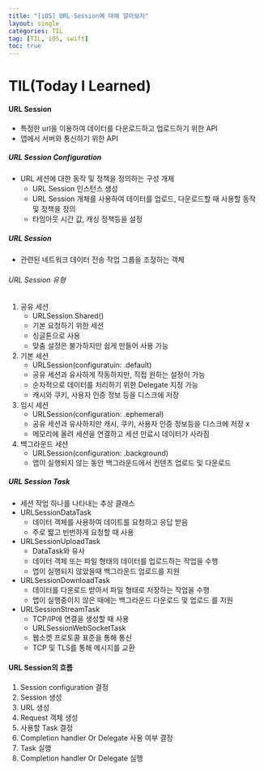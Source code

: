 ```yaml
---
title: "[iOS] URL Session에 대해 알아보자"
layout: single
categories: TIL
tag: [TIL, iOS, swift]
toc: true
---
```


# TIL(Today I Learned)

#### URL Session
* 특정한 url을 이용하여 데이터를 다운로드하고 업로드하기 위한 API
* 앱에서 서버와 통신하기 위한 API

##### URL Session Configuration
* URL 세션에 대한 동작 및 정책을 정의하는 구성 개체
    - URL Session 인스턴스 생성
    - URL Session 개체를 사용하여 데이터를 업로드, 다운로드할 때 사용할 동작 및 정책을 정의
    - 타임아웃 시간 값, 캐싱 정책등을 설정

##### URL Session
* 관련된 네트워크 데이터 전송 작업 그룹을 조정하는 객체

###### URL Session 유형
1. 공유 세션
    - URLSession.Shared()
    - 기본 요청하기 위한 세션
    - 싱글톤으로 사용
    - 맞춤 설정은 불가하지만 쉽게 만들어 사용 가능
2. 기본 세션
    - URLSession(configuratuin: .default)
    - 공유 세션과 유사하게 작동하지만, 직접 원하는 설정이 가능
    - 순차적으로 데이터를 처리하기 위한 Delegate 지정 가능
    - 캐시와 쿠키, 사용자 인증 정보 등을 디스크에 저장
3. 임시 세션
    - URLSession(configuration: .ephemeral)
    - 공유 세션과 유사하지만 캐시, 쿠키, 사용자 인증 정보등을 디스크에 저장 x
    - 메모리에 올려 세션을 연결하고 세션 만료시 데이터가 사라짐
4. 백그라운드 세션
    - URLSession(configuration: .background)
    - 앱이 실행되지 않는 동안 백그라운드에서 컨텐츠 업로드 및 다운로드

##### URL Session Task
* 세션 작업 하나를 나타내는 추상 클래스
* URLSessionDataTask
    - 데이터 객체를 사용하여 데이트를 요청하고 응답 받음
    - 주로 짧고 빈번하게 요청할 때 사용
* URLSessionUploadTask
    - DataTask와 유사
    - 데이터 객체 또는 파일 형태의 데이터를 업로드하는 작업을 수행
    - 앱이 실행되지 않았을때 백그라운드 업로드를 지원
* URLSessionDownloadTask
    - 데이터를 다운로드 받아서 파일 형태로 저장하는 작업을 수행
    - 앱이 실행중이지 않은 때에는 백그라운드 다운로드 및 업로드 를 지원
* URLSessionStreamTask
    - TCP/IP에 연결을 생성할 때 사용
    - URLSessionWebSocketTask
    - 웹소켓 프로토콜 표준을 통해 통신
    - TCP 및 TLS를 통해 메시지를 교환

#### URL Session의 흐름
1. Session configuration 결정
2. Session 생성
3. URL 생성
4. Request 객체 생성
5. 사용할 Task 결정
6. Completion handler Or Delegate 사용 여부 결정
7. Task 실행
8. Completion handler Or Delegate 실행